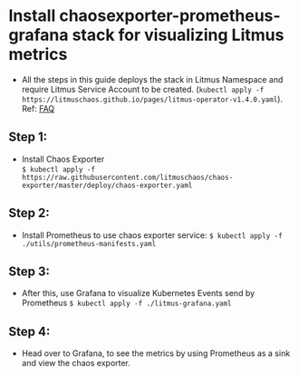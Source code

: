 
# Install chaosexporter-prometheus-grafana stack for visualizing Litmus metrics

- All the steps in this guide deploys the stack in Litmus Namespace and require Litmus Service Account to be created. (`kubectl apply -f https://litmuschaos.github.io/pages/litmus-operator-v1.4.0.yaml`). 
Ref: <a href="https://docs.litmuschaos.io/docs/faq-general/#what-are-the-permissions-required-to-run-litmus-chaos-experiments">FAQ</a>


## Step 1:

- Install Chaos Exporter  
    `$ kubectl apply -f https://raw.githubusercontent.com/litmuschaos/chaos-exporter/master/deploy/chaos-exporter.yaml`

## Step 2:

- Install Prometheus to use chaos exporter service:
    `$ kubectl apply -f ./utils/prometheus-manifests.yaml`

## Step 3:

- After this, use Grafana to visualize Kubernetes Events send by Prometheus
    `$ kubectl apply -f ./litmus-grafana.yaml`

## Step 4:

- Head over to Grafana, to see the metrics by using Prometheus as a sink and view the chaos exporter.

